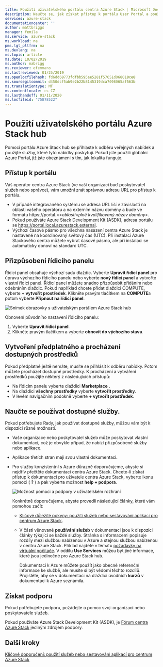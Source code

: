 ```yaml
---
title: Použití uživatelského portálu centra Azure Stack | Microsoft Docs
description: Naučte se, jak získat přístup k portálu User Portal a používat ho v centru Azure Stack.
services: azure-stack
documentationcenter: ''
author: mattbriggs
manager: femila
ms.service: azure-stack
ms.workload: na
pms.tgt_pltfrm: na
ms.devlang: na
ms.topic: article
ms.date: 10/02/2019
ms.author: mabrigg
ms.reviewer: efemmano
ms.lastreviewed: 01/25/2019
ms.openlocfilehash: fd6dd68773fdfbb595ae5281f57651d068018ce8
ms.sourcegitcommit: d450dcf5ab9e2b22b8145319dca7098065af563b
ms.translationtype: MT
ms.contentlocale: cs-CZ
ms.lasthandoff: 01/11/2020
ms.locfileid: "75878522"
---
```

# <a name="use-the-azure-stack-hub-user-portal"></a>Použití uživatelského portálu Azure Stack hub

Pomocí portálu Azure Stack hub se přihlaste k odběru veřejných nabídek a použijte služby, které tyto nabídky poskytují. Pokud jste použili globální Azure Portal, již jste obeznámeni s tím, jak lokalita funguje.

## <a name="access-the-portal"></a>Přístup k portálu

Váš operátor centra Azure Stack (ve vaší organizaci buď poskytovatel služeb nebo správce), vám umožní znát správnou adresu URL pro přístup k portálu.

- V případě integrovaného systému se adresa URL liší v závislosti na oblasti vašeho operátoru a na externím názvu domény a bude ve formátu https://portal.&lt;&gt;*oblasti*&lt;*plně kvalifikovaný název domény*&gt;.
- Pokud používáte Azure Stack Development Kit (ASDK), adresa portálu se https://portal.local.azurestack.external.
- Výchozí časové pásmo pro všechna nasazení centra Azure Stack je nastavené na koordinovaný světový čas (UTC). Při instalaci Azure Stackového centra můžete vybrat časové pásmo, ale při instalaci se automaticky obnoví na standard UTC.

## <a name="customize-the-dashboard"></a>Přizpůsobení řídicího panelu

Řídicí panel obsahuje výchozí sadu dlaždic. Vyberte **Upravit řídicí panel** pro úpravu výchozího řídicího panelu nebo vyberte **nový řídicí panel** a vytvořte vlastní řídicí panel. Řídicí panel můžete snadno přizpůsobit přidáním nebo odebráním dlaždic. Pokud například chcete přidat dlaždici COMPUTE, vyberte **+ vytvořit prostředek**. Klikněte pravým tlačítkem na **COMPUTE**a potom vyberte **Připnout na řídicí panel**.

![Snímek obrazovky s uživatelským portálem Azure Stack hub](media/azure-stack-use-portal/userportal.png)

Obnovení původního nastavení řídicího panelu:
1.  Vyberte **Upravit řídicí panel**. 
2.  Klikněte pravým tlačítkem a vyberte **obnovit do výchozího stavu**.

## <a name="create-subscription-and-browse-available-resources"></a>Vytvoření předplatného a procházení dostupných prostředků

Pokud předplatné ještě nemáte, musíte se přihlásit k odběru nabídky. Potom můžete procházet dostupné prostředky. K procházení a vytváření prostředků použijte některý z následujících přístupů:

- Na řídicím panelu vyberte dlaždici **Marketplace** .
- Na dlaždici **všechny prostředky** vyberte **vytvořit prostředky**.
- V levém navigačním podokně vyberte **+ vytvořit prostředek**.

## <a name="learn-how-to-use-available-services"></a>Naučte se používat dostupné služby.

Pokud potřebujete Rady, jak používat dostupné služby, můžou vám být k dispozici různé možnosti.

- Vaše organizace nebo poskytovatel služeb může poskytovat vlastní dokumentaci, což je obvykle případ, že nabízí přizpůsobené služby nebo aplikace.
- Aplikace třetích stran mají svou vlastní dokumentaci.
- Pro služby konzistentní s Azure důrazně doporučujeme, abyste si nejdřív přečtěte dokumentaci centra Azure Stack. Chcete-li získat přístup k dokumentaci pro uživatele centra Azure Stack, vyberte ikonu pomoci ( **?** ) a pak vyberte možnost **help + podpora**.

    ![Možnost pomoci a podpory v uživatelském rozhraní](media/azure-stack-use-portal/HelpAndSupport.png)

    Konkrétně doporučujeme, abyste provedli následující články, které vám pomohou začít:

    - [Klíčové důležité pokyny: použití služeb nebo sestavování aplikací pro centrum Azure Stack](azure-stack-considerations.md).
    - V části věnované **používání služeb** v dokumentaci jsou k dispozici články týkající se každé služby. Stránka s informacemi popisuje rozdíly mezi službou nabízenou v Azure a stejnou službou nabízenou v centru Azure Stack. Příklad najdete v tématu [požadavky na virtuální počítače](azure-stack-vm-considerations.md). V oddílu **Use Services** můžou být jiné informace, které jsou jedinečné pro Azure Stack hub.

      Dokumentaci k Azure můžete použít jako obecné referenční informace ke službě, ale musíte si být vědomi těchto rozdílů. Projistěte, aby se v dokumentaci na dlaždici úvodních **kurzů** v dokumentaci k Azure seznámila.

## <a name="get-support"></a>Získat podporu

Pokud potřebujete podporu, požádejte o pomoc svoji organizaci nebo poskytovatele služeb.

Pokud používáte Azure Stack Development Kit (ASDK), je [Fórum centra Azure Stack](https://social.msdn.microsoft.com/Forums/azure/home?forum=azurestack) jediným zdrojem podpory.

## <a name="next-steps"></a>Další kroky

[Klíčové doporučení: použití služeb nebo sestavování aplikací pro centrum Azure Stack](azure-stack-considerations.md)
